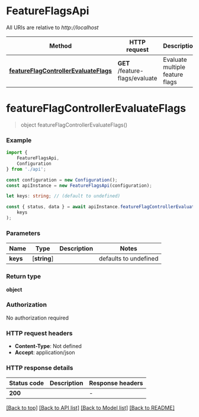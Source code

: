 # FeatureFlagsApi

All URIs are relative to *http://localhost*

|Method | HTTP request | Description|
|------------- | ------------- | -------------|
|[**featureFlagControllerEvaluateFlags**](#featureflagcontrollerevaluateflags) | **GET** /feature-flags/evaluate | Evaluate multiple feature flags|

# **featureFlagControllerEvaluateFlags**
> object featureFlagControllerEvaluateFlags()


### Example

```typescript
import {
    FeatureFlagsApi,
    Configuration
} from './api';

const configuration = new Configuration();
const apiInstance = new FeatureFlagsApi(configuration);

let keys: string; // (default to undefined)

const { status, data } = await apiInstance.featureFlagControllerEvaluateFlags(
    keys
);
```

### Parameters

|Name | Type | Description  | Notes|
|------------- | ------------- | ------------- | -------------|
| **keys** | [**string**] |  | defaults to undefined|


### Return type

**object**

### Authorization

No authorization required

### HTTP request headers

 - **Content-Type**: Not defined
 - **Accept**: application/json


### HTTP response details
| Status code | Description | Response headers |
|-------------|-------------|------------------|
|**200** |  |  -  |

[[Back to top]](#) [[Back to API list]](../README.md#documentation-for-api-endpoints) [[Back to Model list]](../README.md#documentation-for-models) [[Back to README]](../README.md)

